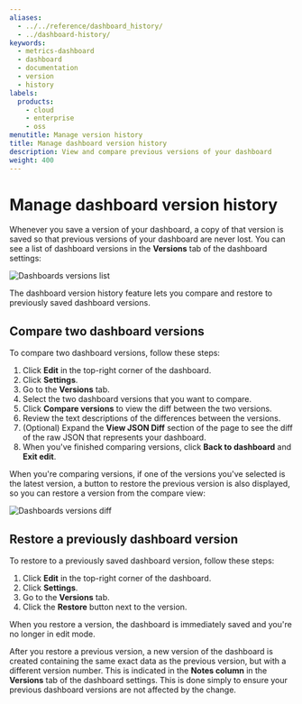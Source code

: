 ```yaml
---
aliases:
  - ../../reference/dashboard_history/
  - ../dashboard-history/
keywords:
  - metrics-dashboard
  - dashboard
  - documentation
  - version
  - history
labels:
  products:
    - cloud
    - enterprise
    - oss
menutitle: Manage version history
title: Manage dashboard version history
description: View and compare previous versions of your dashboard
weight: 400
---
```


# Manage dashboard version history

Whenever you save a version of your dashboard, a copy of that version is saved so that previous versions of your dashboard are never lost. You can see a list of dashboard versions in the **Versions** tab of the dashboard settings:

![Dashboards versions list](/media/docs/metrics-dashboard/dashboards/screenshot-dashboard-version-list-11.2.png)

The dashboard version history feature lets you compare and restore to previously saved dashboard versions.

## Compare two dashboard versions

To compare two dashboard versions, follow these steps:

1. Click **Edit** in the top-right corner of the dashboard.
1. Click **Settings**.
1. Go to the **Versions** tab.
1. Select the two dashboard versions that you want to compare.
1. Click **Compare versions** to view the diff between the two versions.
1. Review the text descriptions of the differences between the versions.
1. (Optional) Expand the **View JSON Diff** section of the page to see the diff of the raw JSON that represents your dashboard.
1. When you've finished comparing versions, click **Back to dashboard** and **Exit edit**.

When you're comparing versions, if one of the versions you've selected is the latest version, a button to restore the previous version is also displayed, so you can restore a version from the compare view:

![Dashboards versions diff](/media/docs/metrics-dashboard/dashboards/screenshot-dashboard-compare-versions-restore-11.2.png)

## Restore a previously dashboard version

To restore to a previously saved dashboard version, follow these steps:

1. Click **Edit** in the top-right corner of the dashboard.
1. Click **Settings**.
1. Go to the **Versions** tab.
1. Click the **Restore** button next to the version.

When you restore a version, the dashboard is immediately saved and you're no longer in edit mode.

After you restore a previous version, a new version of the dashboard is created containing the same exact data as the previous version, but with a different version number. This is indicated in the **Notes column** in the **Versions** tab of the dashboard settings. This is done simply to ensure your previous dashboard versions are not affected by the change.
